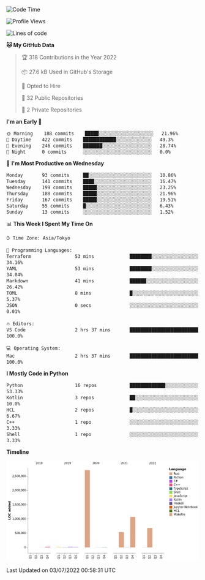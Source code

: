 <!--START_SECTION:waka-->
![Code Time](http://img.shields.io/badge/Code%20Time-0%20secs-blue)

![Profile Views](http://img.shields.io/badge/Profile%20Views-0-blue)

![Lines of code](https://img.shields.io/badge/From%20Hello%20World%20I%27ve%20Written-5%20Million%20lines%20of%20code-blue)

**🐱 My GitHub Data** 

> 🏆 318 Contributions in the Year 2022
 > 
> 📦 27.6 kB Used in GitHub's Storage 
 > 
> 💼 Opted to Hire
 > 
> 📜 32 Public Repositories 
 > 
> 🔑 2 Private Repositories  
 > 
**I'm an Early 🐤** 

```text
🌞 Morning    188 commits    █████░░░░░░░░░░░░░░░░░░░░   21.96% 
🌆 Daytime    422 commits    ████████████░░░░░░░░░░░░░   49.3% 
🌃 Evening    246 commits    ███████░░░░░░░░░░░░░░░░░░   28.74% 
🌙 Night      0 commits      ░░░░░░░░░░░░░░░░░░░░░░░░░   0.0%

```
📅 **I'm Most Productive on Wednesday** 

```text
Monday       93 commits     ██░░░░░░░░░░░░░░░░░░░░░░░   10.86% 
Tuesday      141 commits    ████░░░░░░░░░░░░░░░░░░░░░   16.47% 
Wednesday    199 commits    █████░░░░░░░░░░░░░░░░░░░░   23.25% 
Thursday     188 commits    █████░░░░░░░░░░░░░░░░░░░░   21.96% 
Friday       167 commits    █████░░░░░░░░░░░░░░░░░░░░   19.51% 
Saturday     55 commits     █░░░░░░░░░░░░░░░░░░░░░░░░   6.43% 
Sunday       13 commits     ░░░░░░░░░░░░░░░░░░░░░░░░░   1.52%

```


📊 **This Week I Spent My Time On** 

```text
⌚︎ Time Zone: Asia/Tokyo

💬 Programming Languages: 
Terraform                53 mins             ████████░░░░░░░░░░░░░░░░░   34.16% 
YAML                     53 mins             ████████░░░░░░░░░░░░░░░░░   34.04% 
Markdown                 41 mins             ██████░░░░░░░░░░░░░░░░░░░   26.42% 
TOML                     8 mins              █░░░░░░░░░░░░░░░░░░░░░░░░   5.37% 
JSON                     0 secs              ░░░░░░░░░░░░░░░░░░░░░░░░░   0.01%

🔥 Editors: 
VS Code                  2 hrs 37 mins       █████████████████████████   100.0%

💻 Operating System: 
Mac                      2 hrs 37 mins       █████████████████████████   100.0%

```

**I Mostly Code in Python** 

```text
Python                   16 repos            █████████████░░░░░░░░░░░░   53.33% 
Kotlin                   3 repos             ██░░░░░░░░░░░░░░░░░░░░░░░   10.0% 
HCL                      2 repos             █░░░░░░░░░░░░░░░░░░░░░░░░   6.67% 
C++                      1 repo              ░░░░░░░░░░░░░░░░░░░░░░░░░   3.33% 
Shell                    1 repo              ░░░░░░░░░░░░░░░░░░░░░░░░░   3.33%

```


**Timeline**

![Chart not found](https://raw.githubusercontent.com/kitagawa-hr/kitagawa-hr/main/charts/bar_graph.png) 


 Last Updated on 03/07/2022 00:58:31 UTC
<!--END_SECTION:waka-->
